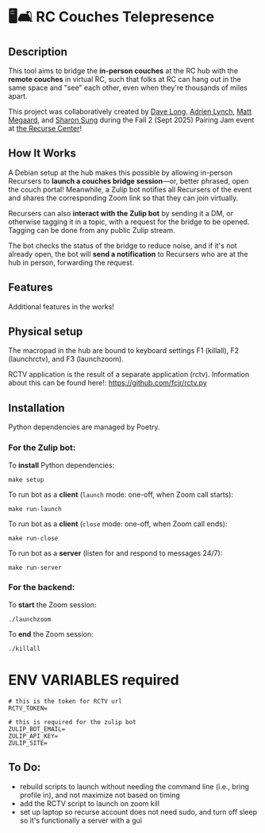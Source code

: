 # 🖥️🛋️ RC Couches Telepresence

## Description

This tool aims to bridge the **in-person couches** at the RC hub with the **remote couches** in virtual RC, such that folks at RC can hang out in the same space and "see" each other, even when they're thousands of miles apart.

This project was collaboratively created by [Dave Long](https://github.com/demaere-oiie), [Adrien Lynch](https://github.com/aadriien), [Matt Megaard](https://github.com/mmegaard), and [Sharon Sung](https://github.com/minsun-ss) during the Fall 2 (Sept 2025) Pairing Jam event at [the Recurse Center](https://www.recurse.com)!


## How It Works

A Debian setup at the hub makes this possible by allowing in-person Recursers to **launch a couches bridge session**—or, better phrased, open the couch portal! Meanwhile, a Zulip bot notifies all Recursers of the event and shares the corresponding Zoom link so that they can join virtually.

Recursers can also **interact with the Zulip bot** by sending it a DM, or otherwise tagging it in a topic, with a request for the bridge to be opened. Tagging can be done from any public Zulip stream.

The bot checks the status of the bridge to reduce noise, and if it's not already open, the bot will **send a notification** to Recursers who are at the hub in person, forwarding the request.


## Features

Additional features in the works!


## Physical setup

The macropad in the hub are bound to keyboard settings F1 (killall), F2 (launchrctv), and F3 (launchzoom).

RCTV application is the result of a separate application (rctv). Information about this can be found here!: https://github.com/fcjr/rctv.py

## Installation

Python dependencies are managed by Poetry.


### For the Zulip bot:

To **install** Python dependencies:
```
make setup
```

To run bot as a **client** (`launch` mode: one-off, when Zoom call starts):
```
make run-launch
```

To run bot as a **client** (`close` mode: one-off, when Zoom call ends):
```
make run-close
```

To run bot as a **server** (listen for and respond to messages 24/7):
```
make run-server
```

### For the backend:

To **start** the Zoom session:
```
./launchzoom
```

To **end** the Zoom session:
```
./killall
```


# ENV VARIABLES required
```
# this is the token for RCTV url
RCTV_TOKEN=

# this is required for the zulip bot
ZULIP_BOT_EMAIL=
ZULIP_API_KEY=
ZULIP_SITE=
```

## To Do:

- rebuild scripts to launch without needing the command line (i.e., bring profile in), and not maximize not based on timing
- add the RCTV script to launch on zoom kill
- set up laptop so recurse account does not need sudo, and turn off sleep so it's functionally a server with a gui
